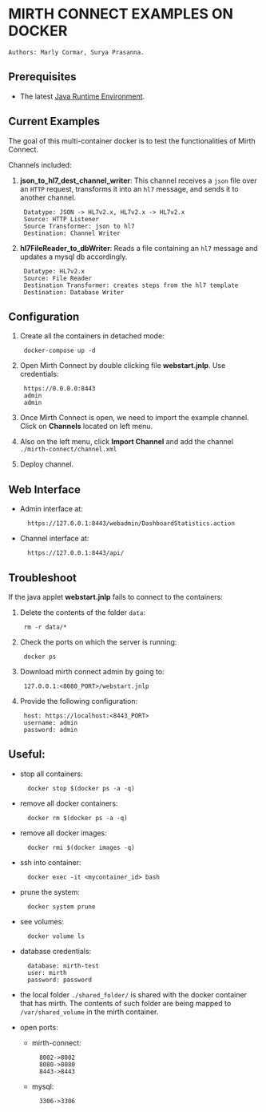 # MIRTH CONNECT EXAMPLES ON DOCKER
`Authors: Marly Cormar, Surya Prasanna.`

## Prerequisites
- The latest [Java Runtime Environment](https://www.java.com/en/).

## Current Examples
The goal of this multi-container docker is to test the functionalities of Mirth Connect.

Channels included:

1. **json_to_hl7_dest_channel_writer**: This channel receives a `json` file over an `HTTP` request, transforms it into an `hl7` message, and sends it to another channel.

        Datatype: JSON -> HL7v2.x, HL7v2.x -> HL7v2.x
        Source: HTTP Listener
        Source Transformer: json to hl7
        Destination: Channel Writer

2. **hl7FileReader_to_dbWriter**: Reads a file containing an `hl7` message and updates a mysql db accordingly.

        Datatype: HL7v2.x
        Source: File Reader
        Destination Transformer: creates steps from the hl7 template
        Destination: Database Writer



## Configuration
1. Create all the containers in detached mode:

        docker-compose up -d

1. Open Mirth Connect by double clicking file **webstart.jnlp**. Use credentials:

        https://0.0.0.0:8443
        admin
        admin

1. Once Mirth Connect is open, we need to import the example channel. Click on **Channels** located on left menu.

1. Also on the left menu, click **Import Channel** and add the channel `./mirth-connect/channel.xml`

1. Deploy channel.

## Web Interface

- Admin interface at:

        https://127.0.0.1:8443/webadmin/DashboardStatistics.action
    
- Channel interface at:

        https://127.0.0.1:8443/api/

## Troubleshoot
If the java applet **webstart.jnlp** fails to connect to the containers:

1. Delete the contents of the folder `data`:

        rm -r data/*
        
1. Check the ports on which the server is running:
        
        docker ps

1. Download mirth connect admin by going to:
        
        127.0.0.1:<8080_PORT>/webstart.jnlp

1. Provide the following configuration:
        
        host: https://localhost:<8443_PORT>
        username: admin
        password: admin


## Useful:

- stop all containers:

        docker stop $(docker ps -a -q)

- remove all docker containers:

        docker rm $(docker ps -a -q)

- remove all docker images:

        docker rmi $(docker images -q)

- ssh into container:

        docker exec -it <mycontainer_id> bash

- prune the system:

        docker system prune
        
- see volumes:

        docker volume ls

- database credentials:

		database: mirth-test
		user: mirth
		password: password

- the local folder `./shared_folder/` is shared with the docker container that has mirth. The contents of such folder are being mapped to `/var/shared_volume` in the mirth container.

- open ports:
    - mirth-connect:

            8002->8002
            8080->8080
            8443->8443

    - mysql:

            3306->3306
